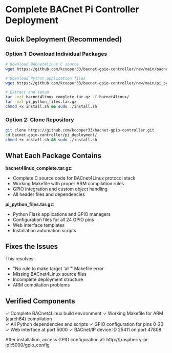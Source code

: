 # Complete BACnet Pi Controller Deployment

## Quick Deployment (Recommended)

### Option 1: Download Individual Packages
```bash
# Download BACnet4Linux C source
wget https://github.com/kcooper33/bacnet-gpio-controller/raw/main/bacnet4linux_complete.tar.gz

# Download Python application files  
wget https://github.com/kcooper33/bacnet-gpio-controller/raw/main/pi_python_files.tar.gz

# Extract and setup
tar -xzf bacnet4linux_complete.tar.gz -C bacnet4linux/
tar -xzf pi_python_files.tar.gz
chmod +x install.sh && sudo ./install.sh
```

### Option 2: Clone Repository
```bash
git clone https://github.com/kcooper33/bacnet-gpio-controller.git
cd bacnet-gpio-controller/pi_deployment/
chmod +x install.sh && sudo ./install.sh
```

## What Each Package Contains

**bacnet4linux_complete.tar.gz**:
- Complete C source code for BACnet4Linux protocol stack
- Working Makefile with proper ARM compilation rules
- GPIO integration and custom object handling
- All header files and dependencies

**pi_python_files.tar.gz**:
- Python Flask applications and GPIO managers
- Configuration files for all 24 GPIO pins
- Web interface templates
- Installation automation scripts

## Fixes the Issues

This resolves:
- "No rule to make target 'all'" Makefile error
- Missing BACnet4Linux source files
- Incomplete deployment structure
- ARM compilation problems

## Verified Components

✓ Complete BACnet4Linux build environment
✓ Working Makefile for ARM (aarch64) compilation  
✓ All Python dependencies and scripts
✓ GPIO configuration for pins 0-23
✓ Web interface at port 5000
✓ BACnet/IP device ID 25411 on port 47808

After installation, access GPIO configuration at:
http://[raspberry-pi-ip]:5000/gpio_config